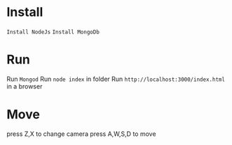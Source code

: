 # Install

`Install NodeJs`
`Install MongoDb `
# Run
Run `Mongod`
Run `node index` in folder
Run `http://localhost:3000/index.html` in a browser
# Move
press Z,X to change camera
press A,W,S,D to move

